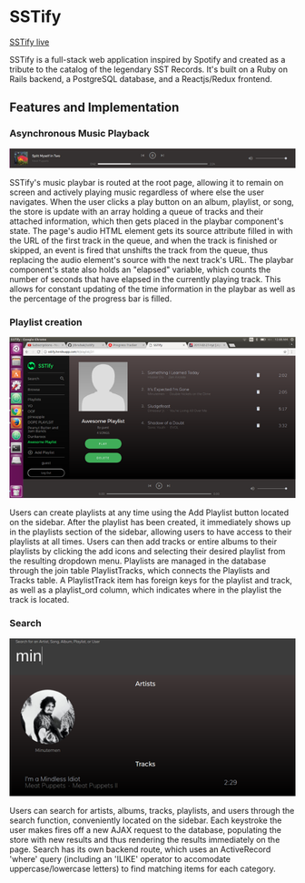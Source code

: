 # SSTify

[SSTify live](https://sstify.herokuapp.com)

SSTify is a full-stack web application inspired by Spotify and created as a tribute to the catalog of the legendary SST Records. It's built on a Ruby on Rails backend, a PostgreSQL database, and a Reactjs/Redux frontend.

## Features and Implementation

### Asynchronous Music Playback

![image of playbar](docs/screenshots/playbar.png)

SSTify's music playbar is routed at the root page, allowing it to remain on screen and actively playing music regardless of where else the user navigates. When the user clicks a play button on an album, playlist, or song, the store is update with an array holding a queue of tracks and their attached information, which then gets placed in the playbar component's state. The page's audio HTML element gets its source attribute filled in with the URL of the first track in the queue, and when the track is finished or skipped, an event is fired that unshifts the track from the queue, thus replacing the audio element's source with the next track's URL. The playbar component's state also holds an "elapsed" variable, which counts the number of seconds that have elapsed in the currently playing track. This allows for constant updating of the time information in the playbar as well as the percentage of the progress bar is filled.

### Playlist creation

![image of playlist](docs/screenshots/playlist.png)

Users can create playlists at any time using the Add Playlist button located on the sidebar. After the playlist has been created, it immediately shows up in the playlists section of the sidebar, allowing users to have access to their playlists at all times. Users can then add tracks or entire albums to their playlists by clicking the add icons and selecting their desired playlist from the resulting dropdown menu. Playlists are managed in the database through the join table PlaylistTracks, which connects the Playlists and Tracks table. A PlaylistTrack item has foreign keys for the playlist and track, as well as a playlist_ord column, which indicates where in the playlist the track is located.

### Search

![image of search](docs/screenshots/search.png)

Users can search for artists, albums, tracks, playlists, and users through the search function, conveniently located on the sidebar. Each keystroke the user makes fires off a new AJAX request to the database, populating the store with new results and thus rendering the results immediately on the page. Search has its own backend route, which uses an ActiveRecord 'where' query (including an 'ILIKE' operator to accomodate uppercase/lowercase letters) to find matching items for each category.
